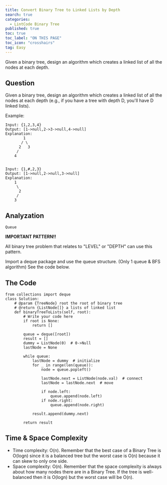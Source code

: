 ```yaml
---
title: Convert Binary Tree to Linked Lists by Depth
search: true
categories:
  - LintCode Binary Tree
published: true
toc: true
toc_label: "ON THIS PAGE"
toc_icon: "crosshairs"
tag: Easy
---
```


Given a binary tree, design an algorithm which creates a linked list of all the nodes at each depth.

## Question

Given a binary tree, design an algorithm which creates a linked list of all the nodes at each depth (e.g., if you have a tree with depth D, you'll have D linked lists).

Example:
```
Input: {1,2,3,4}
Output: [1->null,2->3->null,4->null]
Explanation: 
        1
       / \
      2   3
     /
    4


Input: {1,#,2,3}
Output: [1->null,2->null,3->null]
Explanation: 
    1
     \
      2
     /
    3
```

## Analyzation
`Queue`

**IMPORTANT PATTERN!!**

All binary tree problem that relates to "LEVEL" or "DEPTH" can use this pattern.

Import a deque package and use the queue structure. (Only 1 queue & BFS algorithm)
See the code below.

## The Code
```
from collections import deque
class Solution:
    # @param {TreeNode} root the root of binary tree
    # @return {ListNode[]} a lists of linked list
    def binaryTreeToLists(self, root):
        # Write your code here
        if root is None:
            return []
        
        queue = deque([root])
        result = []
        dummy = ListNode(0)  # 0->Null
        lastNode = None
        
        while queue:
            lastNode = dummy  # initialize
            for _ in range(len(queue)):
                node = queue.popleft()
                
                lastNode.next = ListNode(node.val)  # connect
                lastNode = lastNode.next  # move
            
                if node.left:
                    queue.append(node.left)
                if node.right:
                    queue.append(node.right)
            
            result.append(dummy.next)
        
        return result
```

## Time & Space Complexity
- Time complexity: O(n). Remember that the best case of a Binary Tree is O(logn) since it is a balanced tree but the worst case is O(n) because it can skew to only one side.
- Space complexity: O(n). Remember that the space complexity is always about how many nodes there are in a Binary Tree. If the tree is well-balanced then it is O(logn) but the worst case will be O(n).

